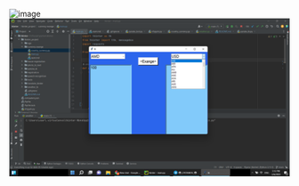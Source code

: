 ![image](https://user-images.githubusercontent.com/122670933/216817483-37365bc9-e65d-4cc8-abbe-acb59a991101.png)
![img.png](img.png)